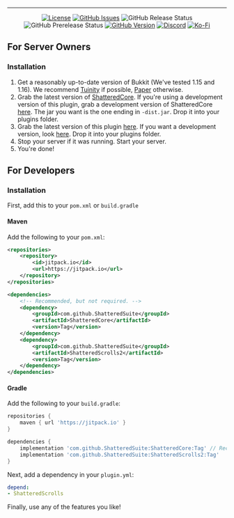 <p align="center"><img src="https://raw.githubusercontent.com/ShatteredSuite/ShatteredScrolls2/master/header.png" alt=""/></p>

-----
<p align="center">
<a href="https://github.com/ShatteredSuite/ShatteredScrolls2/blob/master/LICENSE"><img alt="License" src="https://img.shields.io/github/license/ShatteredSuite/ShatteredScrolls2?style=for-the-badge&logo=github" /></a>
<a href="https://github.com/ShatteredSuite/ShatteredScrolls2/issues"><img alt="GitHub Issues" src="https://img.shields.io/github/issues/ShatteredSuite/ShatteredScrolls2?style=for-the-badge&logo=github" /></a>
<img alt="GitHub Release Status" src="https://img.shields.io/github/actions/workflow/status/ShatteredSuite/ShatteredScrolls2/release.yml?label=Release&style=for-the-badge">
<img alt="GitHub Prerelease Status" src="https://img.shields.io/github/actions/workflow/status/ShatteredSuite/ShatteredScrolls2/prerelase.yml?label=Prerelease&style=for-the-badge">
<a href="https://github.com/ShatteredSuite/ShatteredScrolls2/releases"><img alt="GitHub Version" src="https://img.shields.io/github/release/ShatteredSuite/ShatteredScrolls2?label=Github%20Version&style=for-the-badge&logo=github" /></a>
<a href="https://discord.gg/zUbNX9t"><img alt="Discord" src="https://img.shields.io/badge/Get%20Help-On%20Discord-%237289DA?style=for-the-badge&logo=discord" /></a>
<a href="ko-fi.com/uberpilot"><img alt="Ko-Fi" src="https://img.shields.io/badge/Support-on%20Ko--fi-%23F16061?style=for-the-badge&logo=ko-fi" /></a>
</p>

## For Server Owners

### Installation
1. Get a reasonably up-to-date version of Bukkit (We've tested 1.15 and 1.16). We recommend 
[Tuinity](https://github.com/Spottedleaf/Tuinity) if possible, [Paper](https://papermc.io) otherwise.
2. Grab the latest version of 
[ShatteredCore](https://github.com/ShatteredSuite/ShatteredCore/releases/latest). If you're using a 
development version of this plugin, grab a development version of ShatteredCore 
[here](https://github.com/ShatteredSuite/ShatteredCore/releases/tag/latest). The jar you want is the 
one ending in `-dist.jar`. Drop it into your plugins folder.
3. Grab the latest version of this plugin 
[here](https://github.com/ShatteredSuite/ShatteredScrolls2/releases/latest). If you want a development 
version, look [here](https://github.com/ShatteredSuite/ShatteredScrolls2/releases/tag/latest). Drop it
into your plugins folder.
4. Stop your server if it was running. Start your server.
5. You're done!

## For Developers

### Installation

First, add this to your `pom.xml` or `build.gradle`
#### Maven
Add the following to your `pom.xml`:
```xml
<repositories> 
    <repository>
        <id>jitpack.io</id>
        <url>https://jitpack.io</url>
    </repository>
</repositories>

<dependencies>
    <!-- Recommended, but not required. -->
    <dependency>
        <groupId>com.github.ShatteredSuite</groupId>
        <artifactId>ShatteredCore</artifactId>
        <version>Tag</version>
    </dependency>
    <dependency>
        <groupId>com.github.ShatteredSuite</groupId>
        <artifactId>ShatteredScrolls2</artifactId>
        <version>Tag</version>
    </dependency>
</dependencies>
```

#### Gradle
Add the following to your `build.gradle`:
```groovy
repositories {
    maven { url 'https://jitpack.io' }
}

dependencies {
    implementation 'com.github.ShatteredSuite:ShatteredCore:Tag' // Recommended, but not required.
    implementation 'com.github.ShatteredSuite:ShatteredScrolls2:Tag'
}
```

Next, add a dependency in your `plugin.yml`:
```yaml
depend:
- ShatteredScrolls
```

Finally, use any of the features you like!
